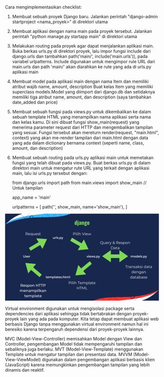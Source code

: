 Cara mengimplementasikan checklist:
1. Membuat sebuah proyek Django baru.
    Jalankan perintah "django-admin startproject <nama_proyek>" di direktori utama
2. Membuat aplikasi dengan nama main pada proyek tersebut.
    Jalankan perintah "python manage.py startapp main" di direktori utama
3. Melakukan routing pada proyek agar dapat menjalankan aplikasi main.
    Buka berkas urls.py di direktori proyek, lalu impor fungsi include dari django.urls
    dan tambahkan path('main/', include('main.urls')), pada variabel urlpatterns.
    Include digunakan untuk mengimpor rule URL dari main.urls dan path 'main/' akan
    diarahkan ke rute yang ada di urls.py aplikasi main
4. Membuat model pada aplikasi main dengan nama Item dan memiliki atribut wajib name, amount, description
    Buat kelas Item yang memiliki superclass models.Model yang diimport dari django.db
    dan setidaknya memiliki tiga atribut name, amount, dan description (saya tambahkan
    date_added dan price)
5. Membuat sebuah fungsi pada views.py untuk dikembalikan ke dalam sebuah template HTML yang menampilkan nama aplikasi serta nama dan kelas kamu.
    Di sini dibuat fungsi show_main(request) yang menerima parameter request dari HTTP dan mengembalikan tampilan yang sesuai.
    Fungsi tersebut akan mereturn render(request, "main.html", context) yang akan me-render tampilan dari main.html dengan data yang 
    ada dalam dictionary bernama context (seperti name, class, amount, dan description)
6. Membuat sebuah routing pada urls.py aplikasi main untuk memetakan fungsi yang telah dibuat pada views.py.
    Buat berkas urls.py di dalam direktori main untuk mengatur rute URL yang
    terkait dengan aplikasi main, lalu isi urls.py tersebut dengan:
    
    from django.urls import path
    from main.views import show_main // Untuk tampilan

    app_name = 'main'

    urlpatterns = [
        path('', show_main, name='show_main'),
    ]


![](./Tugas%202/models.py.png "Bagan Django")

Virtual environment digunakan untuk mengisolasi package serta dependencies dari aplikasi sehingga tidak bertabrakan dengan proyek-proyek lain yang ada pada komputer. Kita tetap dapat membuat aplikasi web berbasis Django tanpa menggunakan virtual environment namun hal ini beresiko karena terpengaruh dependensi dari proyek-proyek lainnya.

MVC (Model-View-Controller) memisahkan Model dengan View dan Controller, pengembangan Model tidak mempengaruhi tampilan dan sebaliknya juga berlaku. MVT (Model-View-Template) menggunakan Template untuk mengatur tampilan dan presentasi data. MVVM (Model-View-ViewModel) digunakan dalam pengembangan aplikasi berbasis klien (JavaScript) karena memungkinkan pengembangan tampilan yang lebih dinamis dan reaktif.
